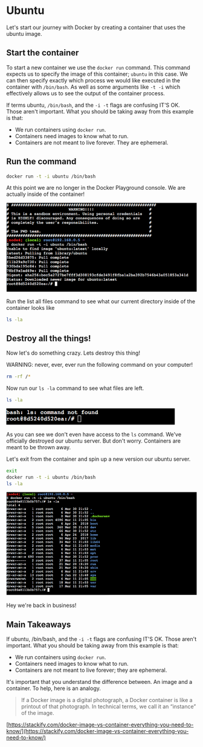 # Ubuntu

Let's start our journey with Docker by creating a container that uses the ubuntu image.

## Start the container

To start a new container we use the `docker run` command. This command expects us to specify the image of this container; `ubuntu` in this case. We can then specify exactly which process we would like executed in the container with `/bin/bash`. As well as some arguments like `-t -i` which effectively allows us to see the output of the container process.

If terms ubuntu, `/bin/bash`, and the `-i -t` flags are confusing IT'S OK.  Those aren't important.  What you should be taking away from this example is that:
  - We run containers using `docker run`.
  - Containers need images to know what to run.
  - Containers are not meant to live forever. They are ephemeral.

## Run the command

```bash
docker run -t -i ubuntu /bin/bash
```

At this point we are no longer in the Docker Playground console. We are actually inside of the container!

![](/assets/ubuntu/run.png)

Run the list all files command to see what our current directory inside of the container looks like

```bash
ls -la
```

## Destroy all the things!

Now let's do something crazy.  Lets destroy this thing! 

WARNING: never, ever, ever run the following command on your computer!

```bash
rm -rf /*
```

Now run our `ls -la` command to see what files are left.

```bash
ls -la
```

![](/assets/ubuntu/destroyed.png)

As you can see we don't even have access to the `ls` command.  We've officially destroyed our ubuntu server.  But don't worry.  Containers are meant to be thrown away.

Let's exit from the container and spin up a new version our ubuntu server.

```bash
exit
docker run -t -i ubuntu /bin/bash
ls -la
```

![](/assets/ubuntu/backagain.png)

Hey we're back in business!

## Main Takeaways

If ubuntu, /bin/bash, and the `-i -t` flags are confusing IT'S OK.  Those aren't important.  What you should be taking away from this example is that:

  - We run containers using `docker run`.
  - Containers need images to know what to run.
  - Containers are not meant to live forever; they are ephemeral.

It's important that you understand the difference between. An image and a container. To help, here is an analogy.

> If a Docker image is a digital photograph, a Docker container is like a printout of that photograph. In technical terms, we call it an “instance” of the image.

[https://stackify.com/docker-image-vs-container-everything-you-need-to-know/](https://stackify.com/docker-image-vs-container-everything-you-need-to-know/)


